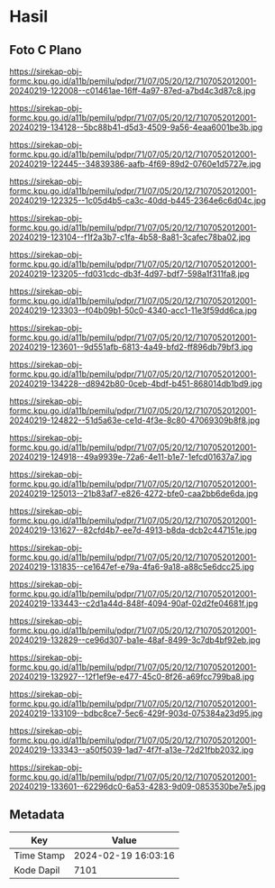 # Hasil

## Foto C Plano

https://sirekap-obj-formc.kpu.go.id/a11b/pemilu/pdpr/71/07/05/20/12/7107052012001-20240219-122008--c01461ae-16ff-4a97-87ed-a7bd4c3d87c8.jpg

https://sirekap-obj-formc.kpu.go.id/a11b/pemilu/pdpr/71/07/05/20/12/7107052012001-20240219-134128--5bc88b41-d5d3-4509-9a56-4eaa6001be3b.jpg

https://sirekap-obj-formc.kpu.go.id/a11b/pemilu/pdpr/71/07/05/20/12/7107052012001-20240219-122445--34839386-aafb-4f69-89d2-0760e1d5727e.jpg

https://sirekap-obj-formc.kpu.go.id/a11b/pemilu/pdpr/71/07/05/20/12/7107052012001-20240219-122325--1c05d4b5-ca3c-40dd-b445-2364e6c6d04c.jpg

https://sirekap-obj-formc.kpu.go.id/a11b/pemilu/pdpr/71/07/05/20/12/7107052012001-20240219-123104--f1f2a3b7-c1fa-4b58-8a81-3cafec78ba02.jpg

https://sirekap-obj-formc.kpu.go.id/a11b/pemilu/pdpr/71/07/05/20/12/7107052012001-20240219-123205--fd031cdc-db3f-4d97-bdf7-598a1f311fa8.jpg

https://sirekap-obj-formc.kpu.go.id/a11b/pemilu/pdpr/71/07/05/20/12/7107052012001-20240219-123303--f04b09b1-50c0-4340-acc1-11e3f59dd6ca.jpg

https://sirekap-obj-formc.kpu.go.id/a11b/pemilu/pdpr/71/07/05/20/12/7107052012001-20240219-123601--9d551afb-6813-4a49-bfd2-ff896db79bf3.jpg

https://sirekap-obj-formc.kpu.go.id/a11b/pemilu/pdpr/71/07/05/20/12/7107052012001-20240219-134228--d8942b80-0ceb-4bdf-b451-868014db1bd9.jpg

https://sirekap-obj-formc.kpu.go.id/a11b/pemilu/pdpr/71/07/05/20/12/7107052012001-20240219-124822--51d5a63e-ce1d-4f3e-8c80-47069309b8f8.jpg

https://sirekap-obj-formc.kpu.go.id/a11b/pemilu/pdpr/71/07/05/20/12/7107052012001-20240219-124918--49a9939e-72a6-4e11-b1e7-1efcd01637a7.jpg

https://sirekap-obj-formc.kpu.go.id/a11b/pemilu/pdpr/71/07/05/20/12/7107052012001-20240219-125013--21b83af7-e826-4272-bfe0-caa2bb6de6da.jpg

https://sirekap-obj-formc.kpu.go.id/a11b/pemilu/pdpr/71/07/05/20/12/7107052012001-20240219-131627--82cfd4b7-ee7d-4913-b8da-dcb2c447151e.jpg

https://sirekap-obj-formc.kpu.go.id/a11b/pemilu/pdpr/71/07/05/20/12/7107052012001-20240219-131835--ce1647ef-e79a-4fa6-9a18-a88c5e6dcc25.jpg

https://sirekap-obj-formc.kpu.go.id/a11b/pemilu/pdpr/71/07/05/20/12/7107052012001-20240219-133443--c2d1a44d-848f-4094-90af-02d2fe04681f.jpg

https://sirekap-obj-formc.kpu.go.id/a11b/pemilu/pdpr/71/07/05/20/12/7107052012001-20240219-132829--ce96d307-ba1e-48af-8499-3c7db4bf92eb.jpg

https://sirekap-obj-formc.kpu.go.id/a11b/pemilu/pdpr/71/07/05/20/12/7107052012001-20240219-132927--12f1ef9e-e477-45c0-8f26-a69fcc799ba8.jpg

https://sirekap-obj-formc.kpu.go.id/a11b/pemilu/pdpr/71/07/05/20/12/7107052012001-20240219-133109--bdbc8ce7-5ec6-429f-903d-075384a23d95.jpg

https://sirekap-obj-formc.kpu.go.id/a11b/pemilu/pdpr/71/07/05/20/12/7107052012001-20240219-133343--a50f5039-1ad7-4f7f-a13e-72d21fbb2032.jpg

https://sirekap-obj-formc.kpu.go.id/a11b/pemilu/pdpr/71/07/05/20/12/7107052012001-20240219-133601--62296dc0-6a53-4283-9d09-0853530be7e5.jpg


## Metadata

| Key        | Value               |
| ---------- | ------------------- |
| Time Stamp | 2024-02-19 16:03:16 |
| Kode Dapil | 7101                |



